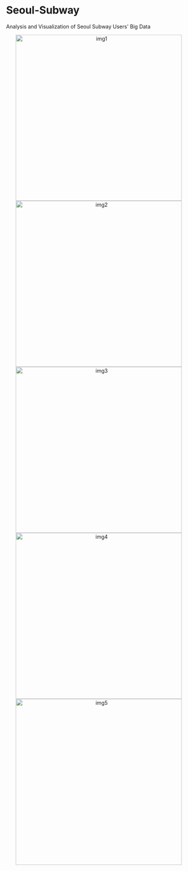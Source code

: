 # Seoul-Subway
Analysis and Visualization of Seoul Subway Users' Big Data

<div align = "center">
  <img width="452" alt="img1" src="https://github.com/the0807/Seoul-Subway/assets/73097985/b0cd0f0c-eb97-44f7-8839-b04ce36c2288">
  <img width="452" alt="img2" src="https://github.com/the0807/Seoul-Subway/assets/73097985/078e5de5-b6e3-4147-bbe5-c9222895c437">
  <img width="452" alt="img3" src="https://github.com/the0807/Seoul-Subway/assets/73097985/b2142941-7c92-4c31-8993-860d5cc4d887">
  <img width="452" alt="img4" src="https://github.com/the0807/Seoul-Subway/assets/73097985/fe6e1252-7857-4cbe-b671-cc933a90549f">
  <img width="452" alt="img5" src="https://github.com/the0807/Seoul-Subway/assets/73097985/1cfcd46f-0c2a-4340-a49d-26e0f2f81bf7">
</div>
